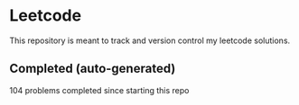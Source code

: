 # Leetcode

This repository is meant to track and version control my leetcode solutions.

## Completed (auto-generated)

104 problems completed since starting this repo
